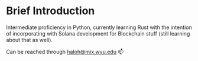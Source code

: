 # Brief Introduction

Intermediate proficiency in Python, currently learning Rust with the intention of incorporating with Solana development for Blockchain stuff (still learning about that as well).

Can be reached through haloh@mix.wvu.edu 📫

<!--
**hhlohwv/hhlohwv** is a ✨ _special_ ✨ repository because its `README.md` (this file) appears on your GitHub profile.

Here are some ideas to get you started:

- 🔭 I’m currently working on ...
- 🌱 I’m currently learning ...
- 👯 I’m looking to collaborate on ...
- 🤔 I’m looking for help with ...
- 💬 Ask me about ...
- 📫 How to reach me: ...
- 😄 Pronouns: ...
- ⚡ Fun fact: ...
-->
